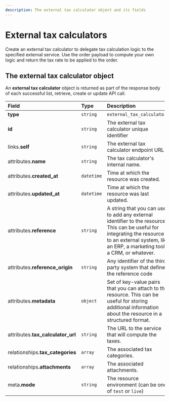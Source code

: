 ```yaml
---
description: The external tax calculator object and its fields
---
```


# External tax calculators

Create an external tax calculator to delegate tax calculation logic to the specified external service. Use the order payload to compute your own logic and return the tax rate to be applied to the order.

## The external tax calculator object

An **external tax calculator** object is returned as part of the response body of each successful list, retrieve, create or update API call.

| Field | Type | Description |
| :--- | :--- | :--- |
| **type** | `string` | `external_tax_calculators` |
| **id** | `string` | The external tax calculator unique identifier |
| links.**self** | `string` | The external tax calculator endpoint URL |
| attributes.**name** | `string` | The tax calculator's internal name. |
| attributes.**created\_at** | `datetime` | Time at which the resource was created. |
| attributes.**updated\_at** | `datetime` | Time at which the resource was last updated. |
| attributes.**reference** | `string` | A string that you can use to add any external identifier to the resource. This can be useful for integrating the resource to an external system, like an ERP, a marketing tool, a CRM, or whatever. |
| attributes.**reference\_origin** | `string` | Any identifier of the third party system that defines the reference code |
| attributes.**metadata** | `object` | Set of key-value pairs that you can attach to the resource. This can be useful for storing additional information about the resource in a structured format. |
| attributes.**tax\_calculator\_url** | `string` | The URL to the service that will compute the taxes. |
| relationships.**tax\_categories** | `array` | The associated tax categories. |
| relationships.**attachments** | `array` | The associated attachments. |
| meta.**mode** | `string` | The resource environment \(can be one of `test` or `live`\) |

